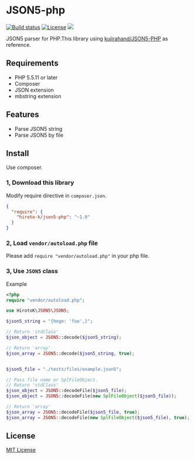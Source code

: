 # JSON5-php

[![Build status](https://img.shields.io/travis/Hiroto-K/JSON5-php/master.svg?style=flat-square)](https://travis-ci.org/Hiroto-K/JSON5-php)
[![License](https://img.shields.io/github/license/Hiroto-K/JSON5-php.svg?style=flat-square)](https://github.com/Hiroto-K/JSON5-php/blob/master/LICENSE)
![](https://img.shields.io/badge/platform-Console-808080.svg?style=flat-square)

JSON5 parser for PHP.This library using [kujirahand/JSON5-PHP](https://github.com/kujirahand/JSON5-PHP) as reference.

## Requirements
- PHP 5.5.11 or later
- Composer
- JSON extension
- mbstring extension

## Features
- Parse JSON5 string
- Parse JSON5 by file

## Install
Use composer.

### 1, Download this library
Modify require directive in ``composer.json``.

```json
{
  "require": {
    "hiroto-k/json5-php": "~1.0"
  }
}
```

### 2, Load ``vendor/autoload.php`` file
Please add ``require "vendor/autoload.php"`` in your php file.

### 3, Use ``JSON5`` class
Example
```php
<?php
require "vendor/autoload.php";

use HirotoK\JSON5\JSON5;

$json5_string = "{hoge: 'foo',}";

// Return 'stdClass'
$json_object = JSON5::decode($json5_string);

// Return 'array'
$json_array = JSON5::decode($json5_string, true);


$json5_file = "./tests/files/example.json5";

// Pass file name or SplFileObject.
// Return 'stdClass'
$json_object = JSON5::decodeFile($json5_file);
$json_object = JSON5::decodeFile(new SplFileObject($json5_file));

// Return 'array'
$json_array = JSON5::decodeFile($json5_file, true);
$json_array = JSON5::decodeFile(new SplFileObject($json5_file), true);
```

## License
[MIT License](https://github.com/Hiroto-K/JSON5-php/blob/master/LICENSE "MIT License")